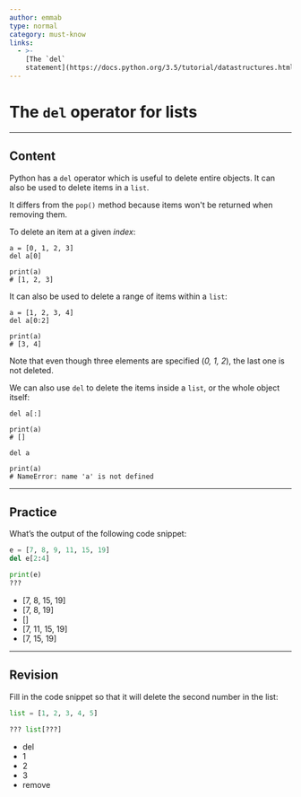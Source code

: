 ```yaml
---
author: emmab
type: normal
category: must-know
links:
  - >-
    [The `del`
    statement](https://docs.python.org/3.5/tutorial/datastructures.html#the-del-statement){website}
---
```


# The `del` operator for lists


---

## Content

Python has a `del` operator which is useful to delete entire objects. It can also be used to delete items in a `list`.

It differs from the `pop()` method because items won't be returned when removing them.

To delete an item at a given *index*:

```plain-text
a = [0, 1, 2, 3]
del a[0]

print(a)
# [1, 2, 3]
```

It can also be used to delete a range of items within a `list`:

```plain-text
a = [1, 2, 3, 4]
del a[0:2]

print(a)
# [3, 4]
```

Note that even though three elements are specified (*0, 1, 2*), the last one is not deleted. 

We can also use `del` to delete the items inside a `list`, or the whole object itself:

```plain-text
del a[:]

print(a)
# []

del a

print(a)
# NameError: name 'a' is not defined
```


---

## Practice

What’s the output of the following code snippet:

```python
e = [7, 8, 9, 11, 15, 19]
del e[2:4]

print(e)
???
```

- [7, 8, 15, 19]
- [7, 8, 19]
- []
- [7, 11, 15, 19]
- [7, 15, 19]


---

## Revision

Fill in the code snippet so that it will delete the second number in the list:

```python
list = [1, 2, 3, 4, 5]

??? list[???]
```

- del
- 1
- 2
- 3
- remove
